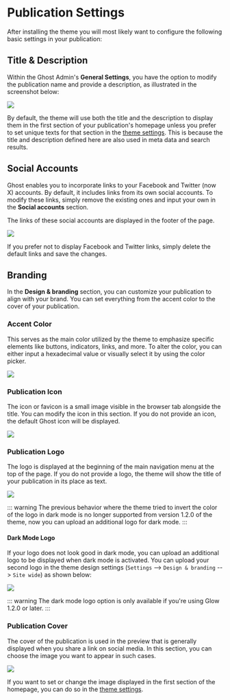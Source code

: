 # Publication Settings

After installing the theme you will most likely want to configure the following basic settings in your publication:

## Title & Description

Within the Ghost Admin's **General Settings**, you have the option to modify the publication name and provide a description, as illustrated in the screenshot below:

![](https://res.cloudinary.com/edev/image/upload/v1705230115/ghost/CleanShot_2024-01-14_at_12.00.58.png)

By default, the theme will use both the title and the description to display them in the first section of your publication's homepage unless you prefer to set unique texts for that section in the [theme settings](/basics/theme-settings). This is because the title and description defined here are also used in meta data and search results.

## Social Accounts

Ghost enables you to incorporate links to your Facebook and Twitter (now X) accounts. By default, it includes links from its own social accounts. 
To modify these links, simply remove the existing ones and input your own in the **Social accounts** section.

The links of these social accounts are displayed in the footer of the page.

![](https://res.cloudinary.com/edev/image/upload/v1705230406/ghost/CleanShot_2024-01-14_at_12.06.16.png)

If you prefer not to display Facebook and Twitter links, simply delete the default links and save the changes.

## Branding

In the **Design & branding** section, you can customize your publication to align with your brand. You can set everything from the accent color to the cover of your publication.

### Accent Color

This serves as the main color utilized by the theme to emphasize specific elements like buttons, indicators, links, and more. To alter the color, you can either input a hexadecimal value or visually select it by using the color picker.

![](https://res.cloudinary.com/edev/image/upload/v1705230531/ghost/CleanShot_2024-01-14_at_12.08.13.png)

### Publication Icon

The icon or favicon is a small image visible in the browser tab alongside the title. You can modify the icon in this section. If you do not provide an icon, the default Ghost icon will be displayed.

![](https://res.cloudinary.com/edev/image/upload/v1705230615/ghost/CleanShot_2024-01-14_at_12.09.44.png)

### Publication Logo

The logo is displayed at the beginning of the main navigation menu at the top of the page. If you do not provide a logo, the theme will show the title of your publication in its place as text.

![](https://res.cloudinary.com/edev/image/upload/v1705230690/ghost/CleanShot_2024-01-14_at_12.11.00.png)

::: warning
The previous behavior where the theme tried to invert the color of the logo in dark mode is no longer supported from version 1.2.0 of the theme, now you can upload an additional logo for dark mode.
:::

#### Dark Mode Logo

If your logo does not look good in dark mode, you can upload an additional logo to be displayed when dark mode is activated. You can upload your second logo in the theme design settings (`Settings` --> `Design & branding` --> `Site wide`) as shown below:

![](https://res.cloudinary.com/edev/image/upload/v1726330912/glow/CleanShot_2024-09-14_at_18.20.39.png)

::: warning
The dark mode logo option is only available if you're using Glow 1.2.0 or later.
:::

### Publication Cover

The cover of the publication is used in the preview that is generally displayed when you share a link on social media. In this section, you can choose the image you want to appear in such cases.

![](https://res.cloudinary.com/edev/image/upload/v1705230794/ghost/CleanShot_2024-01-14_at_12.12.42.png)

If you want to set or change the image displayed in the first section of the homepage, you can do so in the [theme settings](/basics/theme-settings).
